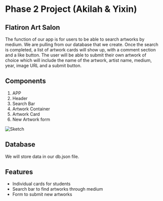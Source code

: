 # Phase 2 Project (Akilah & Yixin)

## Flatiron Art Salon 

The function of our app is for users to be able to search artworks by medium. We are pulling from our database that we create. Once the search is completed, a list of artwork cards will show up, with a comment section and a like button. The user will be able to submit their own artwork of choice which will include the name of the artwork, artist name, medium, year, image URL and a submit button.

## Components

1. APP
2. Header
3. Search Bar
4. Artwork Container
5. Artwork Card
6. New Artwork form

![Sketch](https://github.com/sam1993125/phase-2-project/blob/main/public/IMG_6604.jpg?raw=true)

## Database

We will store data in our db.json file.

## Features

* Individual cards for students
* Search bar to find artworks through medium
* Form to submit new artworks
